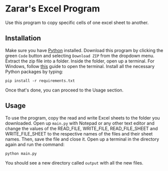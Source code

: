 # Zarar's Excel Program

Use this program to copy specific cells of one excel sheet to another.

## Installation

Make sure you have [Python](https://www.python.org/downloads/) installed.
Download this program by clicking the green `Code` button and selecting `Download ZIP` from the dropdown menu. Extract the zip file into a folder. Inside the folder, open up a terminal. For Windows, follow [this](https://superuser.com/questions/339997/how-to-open-a-terminal-quickly-from-a-file-explorer-at-a-folder-in-windows-7#:~:text=You%20can%20also,open%20the%20shell.) guide to open the terminal. Install all the necessary Python packages by typing:
```
pip install -r requirements.txt
```

Once that's done, you can proceed to the Usage section.

## Usage

To use the program, copy the read and write Excel sheets to the folder you downloaded. Open up `main.py` with Notepad or any other text editor and change the values of the READ_FILE, WRITE_FILE, READ_FILE_SHEET and WRITE_FILE_SHEET to the respective names of the files and their sheet names.
Then, save the file and close it. Open up a terminal in the directory again and run the command:
```
python main.py
```
You should see a new directory called `output` with all the new files.
